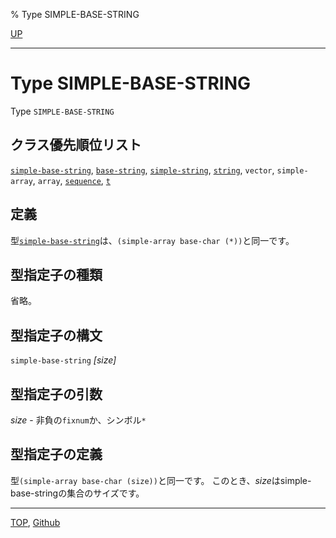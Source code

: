 % Type SIMPLE-BASE-STRING

[UP](16.2.html)  

---

# Type SIMPLE-BASE-STRING


Type `SIMPLE-BASE-STRING`


## クラス優先順位リスト

[`simple-base-string`](16.2.simple-base-string.html), [`base-string`](16.2.base-string.html), [`simple-string`](16.2.simple-string.html),
[`string`](16.2.string-system-class.html), `vector`,
`simple-array`, `array`, [`sequence`](17.3.sequence.html), [`t`](4.4.t-system-class.html)


## 定義

型[`simple-base-string`](16.2.simple-base-string.html)は、`(simple-array base-char (*))`と同一です。


## 型指定子の種類

省略。


## 型指定子の構文

`simple-base-string` *[size]*


## 型指定子の引数

*size* - 非負の`fixnum`か、シンボル`*`


## 型指定子の定義

型`(simple-array base-char (size))`と同一です。
このとき、*size*はsimple-base-stringの集合のサイズです。


---
[TOP](index.html),  [Github](https://github.com/nptcl/npt-japanese)

